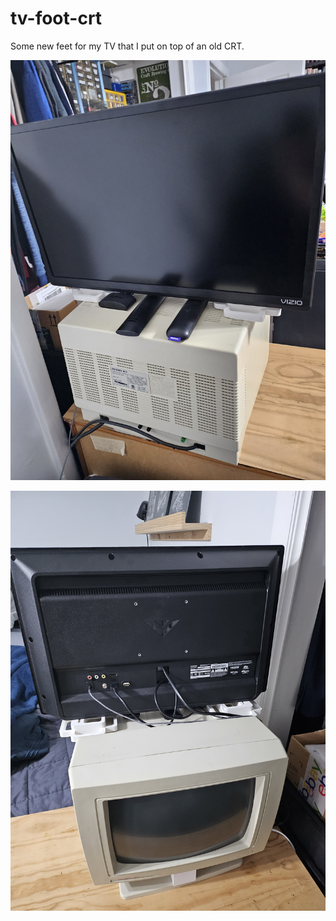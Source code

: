# tv-foot-crt

Some new feet for my TV that I put on top of an old CRT.

![./front.jpg](./front.jpg)

![./back.jpg](./back.jpg)
